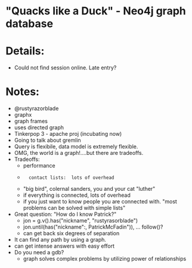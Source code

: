 # "Quacks like a Duck" - Neo4j graph database

# Details:
* Could not find session online.  Late entry?

# Notes:
*	@rustyrazorblade
*	graphx
*	graph frames
*	uses directed graph
*	Tinkerpop 3 - apache proj (incubating now)
*	Going to talk about gremlin
*	Query is flexibile, data model is extremely flexible.
*	OMG, the world is a graph!....but there are tradeoffs.
*	Tradeoffs:
	*	performance
	*		contact lists:  lots of overhead
	*	"big bird", colernal sanders, you and your cat "luther"
	*	if everything is connected, lots of overhead  
	*	if you just want to know people you are connected with.	"most problems can be solved with simple lists"
*	Great question:  "How do I know Patrick?"
	*	jon = g.v().has("nickname", "rustyrasorblade")
	*	jon.until(has("nickname":, PatrickMcFadin")), ... follow()?
	*	can get back six degrees of separation
*	It can find any path by using a graph.
*	can get intense answers with easy effort
*	Do you need a gdb?
	*	graph solves complex problems by utilizing power of relationships
		
